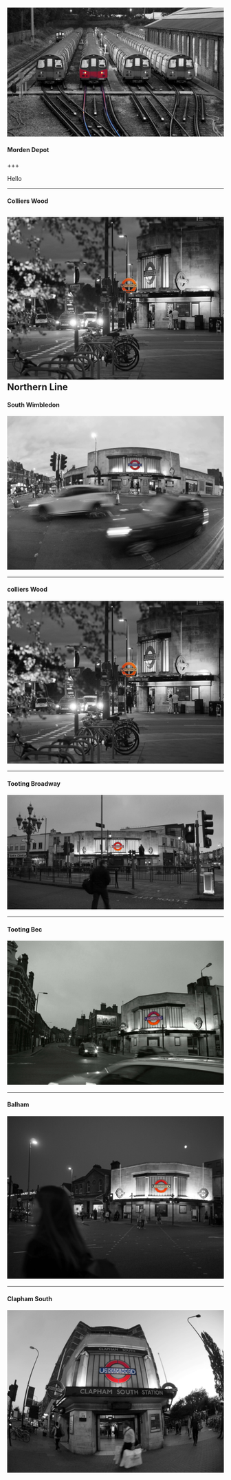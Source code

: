 
![Morden_depot](/assets/morden_depot.jpg)

#### Morden Depot
+++

Hello

---
#### Colliers Wood
![Colliers Wood](/assets/colliers_wood.jpg)
Northern Line
---

#### South Wimbledon
![South Wimbledon](/assets/south_wimbledon.jpg)

---

#### colliers Wood

![colliers Wood](/assets/colliers_wood.jpg)

---

#### Tooting Broadway

![Tooting Broadway](/assets/tooting_broadway.jpg)

---

#### Tooting Bec

![Tooting Bec](/assets/tooting_bec.jpg)

---

#### Balham

![Balham](/assets/balham.jpg)

---

#### Clapham South

![Clapham South](/assets/clapham_south.jpg)
